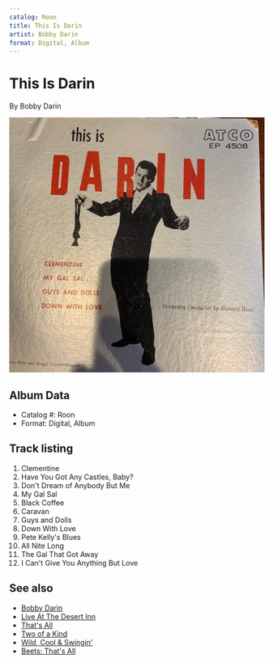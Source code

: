 ```yaml
---
catalog: Roon
title: This Is Darin
artist: Bobby Darin
format: Digital, Album
---
```


# This Is Darin

By Bobby Darin

![](../../assets/albumcovers/Bobby_Darin-This_Is_Darin.png)

## Album Data

- Catalog #: Roon
- Format: Digital, Album


## Track listing


1. Clementine
2. Have You Got Any Castles, Baby?
3. Don't Dream of Anybody But Me
4. My Gal Sal
5. Black Coffee
6. Caravan
7. Guys and Dolls
8. Down With Love
9. Pete Kelly's Blues
10. All Nite Long
11. The Gal That Got Away
12. I Can't Give You Anything But Love


## See also

- [Bobby Darin](Bobby_Darin.md)
- [Live At The Desert Inn](Live_At_The_Desert_Inn.md)
- [That's All](Thats_All.md)
- [Two of a Kind](Two_of_a_Kind.md)
- [Wild, Cool & Swingin'](Wild__Cool_and_Swingin.md)
- [Beets: That's All](../../Beets/Bobby_Darin/Thats_All.md)
